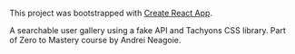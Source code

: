 This project was bootstrapped with [Create React App](https://github.com/facebook/create-react-app).

A searchable user gallery using a fake API and Tachyons CSS library. Part of Zero to Mastery course by Andrei Neagoie.

